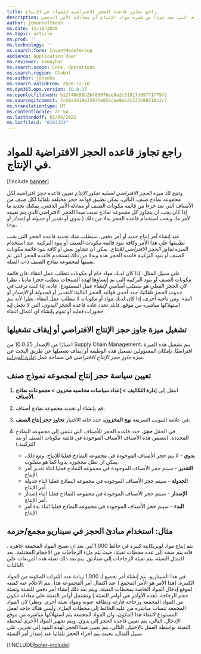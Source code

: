 ```yaml
---
title: راجع تجاوز قاعده الحجز الافتراضية للمواد في الإنتاج.
description: يصف هذا الموضوع كيفيه تعيين قاعده حجز افتراضيه لكل مجموعه نماذج صنف ، بحيث يمكن تطبيق قواعد الحجز المختلفة تلقائيا لكل صنف من الأصناف التي تعد جزءا من شجره مواد الإنتاج أو معادله الأمر الدفعي.
author: johanhoffmann
ms.date: 12/10/2020
ms.topic: article
ms.prod: ''
ms.technology: ''
ms.search.form: InventModelGroup
audience: Application User
ms.reviewer: kamaybac
ms.search.scope: Core, Operations
ms.search.region: Global
ms.author: johanho
ms.search.validFrom: 2020-12-10
ms.dyn365.ops.version: 10.0.17
ms.openlocfilehash: b12740e58b2bf8667bee8a2c51917d69771779f2
ms.sourcegitcommit: fcb8a3419e3597fe855cae9eb21333698518c2c7
ms.translationtype: HT
ms.contentlocale: ar-SA
ms.lasthandoff: 02/09/2022
ms.locfileid: "8103353"
---
```

# <a name="override-the-default-reservation-principle-for-materials-in-production"></a>راجع تجاوز قاعده الحجز الافتراضية للمواد في الإنتاج.

[!include [banner](../includes/banner.md)]

وتتيح لك ميزه *الحجز الافتراضي لعمليه تجاوز الإنتاج* تعيين قاعده حجز افتراضيه لكل مجموعه نماذج صنف. التالي، يمكن تطبيق قواعد حجز مختلفه تلقائيا لكل صنف من الأصناف التي تعد جزءا من قائمة مكونات الصنف أو معادله الأمر الدفعي. يمكنك تحديد ما إذا كان يجب ان يتجاوز كل مجموعه نماذج صنف مبدا الحجز الافتراضي الذي يتم تعيينه لأمر ما، ويجب استخدام قاعده الحجز بدلا من ذلك ( *يدوي* أو *تقدير* أو *جدوله* أو *إصدار* أو *بدء*).

عند إنشاء أمر إنتاج جديد أو أمر دفعي، سيطلب منك تحديد قاعده الحجز التي يجب تطبيقها علي هذا الأمر وكافة بنود قائمة مكونات الصنف أو بنود التركيبة. عند استخدام الميزة *تجاوز الحجز الافتراضي للإنتاج*، يمكن ان تتجاوز بعض أو كافة بنود قائمة مكونات الصنف أو بنود التركيبة قاعده الحجز هذه وبدلا من ذلك تستخدم قاعده الحجز التي تم تعيينها لمجموعه نماذج الصنف ذات الصلة.

علي سبيل المثال، إذا كان لديك مواد خام أو مكونات تتطلب عمل انتقاء، فان قائمة مكونات الصنف أو بنود التركيبة التي تم إنشاؤها لهذه المنتجات تتطلب حجزا ماديا ، نظرا لان الحجز الفعلي هو متطلب أساسي لإنشاء عمل المستودع. عاده، إذا كنت ترغب في حدوث الحجز تلقائيا، حدد أحدي قواعد الحجز التالية: *التقدير* أو *الجدولة* أو *الإصدار* أو *البدء*. ومن ناحية أخرى، إذا كان لديك مواد أو مكونات لا تتطلب عمل انتقاء، نظرا لأنه يتم استهلاكها مباشره من موقع، فانك تحدد عاده قاعده الحجز *اليدوي*، التي لا تجعل إيه حجوزات فعليه أو تقوم بإنشاء اي اعمال انتقاء.

## <a name="turn-the-override-default-production-reservation-feature-on-or-off"></a>تشغيل ميزة جاوز حجز الإنتاج الافتراضي‬ أو إيقاف تشغيلها

اعتبارًا من الإصدار 10.0.25 من Supply Chain Management، يتم تشغيل هذه الميزة افتراضيًا. بإمكان المسؤولين تشغيل هذه الوظيفة أو إيقاف تشغيلها عن طريق البحث عن ميزة *جاوز حجز الإنتاج الافتراضي‬‬‬* في مساحة عمل [إدارة الميزات](../../fin-ops-core/fin-ops/get-started/feature-management/feature-management-overview.md).

## <a name="assign-a-production-reservation-policy-to-an-item-model-group"></a>تعيين سياسة حجز إنتاج لمجموعه نموذج صنف

1. انتقل إلى **إدارة التكاليف \> إعداد سياسات محاسبه مخزون \> مجموعات نماذج الأصناف**.
1. قم بإنشاء أو تحديد مجموعة نماذج أصناف.
1. في علامة التبويب السريعة **نهج المخزون**، حدد خانه الاختيار **تجاوز حجز إنتاج الصنف**.
1. في الحقل **حجز**، حدد قاعده الحجز للأصناف التي تنتمي إلى مجموعه النماذج المحددة. (تتضمن هذه الأصناف الأصناف الموجودة في قائمة مكونات الصنف أو بند التركيبة.)

    - **يدوي** - لا يتم حجز الأصناف الموجودة في مجموعه النماذج فعليا للإنتاج. ومع ذلك، يمكن ان تظل محجوزه يدويا كما هو مطلوب.
    - **التقدير** - سيتم حجز الأصناف الموجودة في مجموعه النماذج فعليا اثناء تقدير أمر الإنتاج.
    - **الجدولة** - سيتم حجز الأصناف الموجودة في مجموعه النماذج فعليا اثناء جدولة أمر الإنتاج.
    - **الإصدار** - سيتم حجز الأصناف الموجودة في مجموعه النماذج فعليا اثناء إصدار أمر الإنتاج.
    - **البدء** - سيتم حجز الأصناف الموجودة في مجموعه النماذج فعليا اثناء بدء أمر الإنتاج.

## <a name="example-using-reservation-principles-in-a-bulkpack-scenario"></a>مثال: استخدام مبادئ الحجز في سيناريو مجمع/حزمه

يتم إنتاج مواد لوبريكانته كبيره في خالط 1,000 لتر. بعد ان تصبح المواد المجمعة جاهزه ، فانه يتم ضخه إلى عده محطات تعبئة، حيث يتم ملء الزجاجات من الاحجام المختلفة. بعد اكتمال التعبئة، يتم تعبئة الزجاجات إلى صناديق. يتم بعد ذلك تعبئة هذه المربعات علي البالتات.

في هذا السيناريو، يتم إنشاء أمر تجميع لـ 1,000 زيادة عدد اللترات المكونة من المواد الكبيرة. (هذا الأمر هو الأمر المجمع.) عند اكتمال أمر المجموعة هذا، يتم الاعلام عنه كمنته لموقع إدخال المواد الخاصة بمحطات التعبئة. ويتم بعد ذلك إنشاء أمر دفعي للتعبئة وتعبئة حجم الزجاجة. (هذه الأوامر هي أوامر التعبئة.) وتشتمل أوامر التعبئة علي معادله تتكون من المواد المجمعة وزجاجه فارغه وبطاقة عنونه ومواد تعبئة أخرى. ونظرا لان المواد المجمعة تنساب مباشره من علبه الخالط إلى محطات الملء، وليس هناك حاجه لعمل المستودع لانتقاء هذا المكون، وان المواد المجمعة يتم استهلاكها مباشره من موقع الإدخال. التالي، يتم تعيين قاعده الحجز إلى *يدوي*. ويتم تجهيز المواد الأخرى لمحطه التعبئة بواسطة العمل بالاختيار. التالي، يتم تعيين مبدا الحجز لهذه البنود إلى *تحرير*، علي سبيل المثال، بحيث يتم اجراء الحجز تلقائيا عند إصدار أمر التعبئة.


[!INCLUDE[footer-include](../../includes/footer-banner.md)]